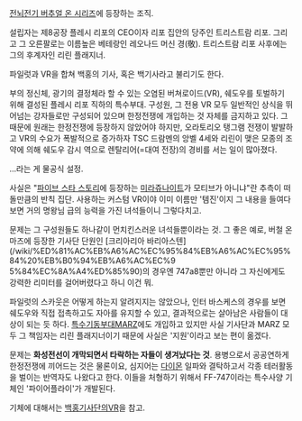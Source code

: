 [전뇌전기 버추얼 온 시리즈](%EC%A0%84%EB%87%8C%EC%A0%84%EA%B8%B0%20%EB%B2%84%EC%B6%94%EC%96%BC%20%EC%98%A8%20%EC%8B%9C%EB%A6%AC%EC%A6%88.md)에 등장하는 조직.

설립자는 제8공장 플레시 리포의 CEO이자 리포 집안의 당주인 트리스트람 리포. 그리고 그 오른팔로는 이름높은 베테랑인 레오나드 머신
경(敬). 트리스트람 리포 사후에는 그의 후계자인 리린 플래지너.  

파일럿과 VR을 합쳐 백홍의 기사, 혹은 백기사라고 불리기도 한다.  

부의 정신체, 광기의 결정체라 할 수 있는 오염된 버쳐로이드(VR), 쉐도우를 토벌하기 위해 결성된 플레시 리포 직하의 특수부대. 구성원,
그 전용 VR 모두 일반적인 상식을 뛰어넘는 강자들로만 구성되어 있으며 한정전쟁에 개입하는 것 자체를 금지하고 있다. 그 때문에 원래는
한정전쟁에 등장하지 않았어야 하지만, 오라토리오 탱그램 전쟁이 발발하고 VR의 수요가 폭발적으로 증가하자 TSC 드람멘의 앙벨 4세와 리린이
맺은 모종의 조약에 의해 쉐도우 감시 역으로 렌탈리어(=대여 전장)의 경비를 서는 일이 많아졌다.  

…라는 게 물공식 설정.  

사실은 "[파이브 스타 스토리](%ED%8C%8C%EC%9D%B4%EB%B8%8C%20%EC%8A%A4%ED%83%80%20%EC%8A%A4%ED%86%A0%EB%A6%AC.md)에 등장하는 [미라쥬나이트](%EB%AF%B8%EB%9D%BC%EC%A5%AC%20%EB%82%98%EC%9D%B4%ED%8A%B8.md)가 모티브가
아니냐"란 추측이 떠돌만큼의 반칙 집단. 사용하는 커스텀 VR이야 이미 이름만 '템진'이지 그 내용을 들여다보면 거의 명왕님 급의 능력을
가진 녀석들이니 그렇다치고.

문제는 그 구성원들도 하나같이 먼치킨스러운 녀석들뿐이라는 것. 그 좋은 예로, 버철 온 마즈에 등장한 기사단 단원인 [크리아리아 바리아스텐]
(/wiki/%ED%81%AC%EB%A6%AC%EC%95%84%EB%A6%AC%EC%95%84%20%EB%B0%94%EB%A6%AC%EC%9
5%84%EC%8A%A4%ED%85%90)의 경우엔 747a8뿐만 아니라 그 자신에게도 강력한 리미터를 걸어버렸다고 하니 이건 뭐.

파일럿의 스카웃은 어떻게 하는지 알려지지는 않았으나, 인터 바스케스의 경우를 보면 쉐도우와 직접 접촉하고도 자아를 유지할 수 있고,
결과적으로는 살아남은 사람들이 대상이 되는 듯 하다. [특수기동부대MARZ](%ED%8A%B9%EC%88%98%EA%B8%B0%EB%8F%99%EB%B6%80%EB%8C%80%20MARZ.md)에도
개입하고 있지만 사실 기사단과 MARZ 모두 그 책임자는 리린 플래지너이기 때문에 사실은 '지원'이라고 보는 편이 옮겠다.

문제는 **화성전선이 개막되면서 타락하는 자들이 생겨났다는 것**. 용병으로서 공공연하게 한정전쟁에 끼어드는 것은 물론이요, 심지어는
[다이몬](%EB%8B%A4%EC%9D%B4%EB%AA%AC.md) 일파와 결탁하고서 각종 테러활동을 벌이는 반역자도 나왔다고 한다.
이들을 처형하기 위해서 FF-747이라는 특수사양 기체인 '파이어플라이'가 개발된다.

기체에 대해서는 [백홍기사단의VR](%EB%B0%B1%ED%99%8D%EA%B8%B0%EC%82%AC%EB%8B%A8%EC%9D%98%20VR.md)을 참고.

